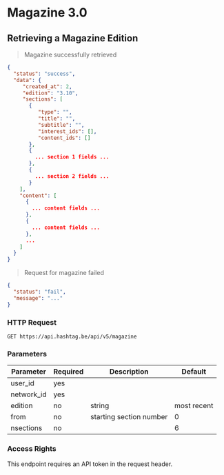 # Magazine 3.0

## Retrieving a Magazine Edition

> Magazine successfully retrieved

```json
{
  "status": "success",
  "data": {
     "created_at": 2,
     "edition": "3.10",
     "sections": [
       {
          "type": "",
          "title": "",
          "subtitle": "",
          "interest_ids": [],
          "content_ids": []
       },
       {
         ... section 1 fields ...
       },
       {
       	 ... section 2 fields ...
       }                
    ],
    "content": [
      {
      	... content fields ...
      },
      {
      	... content fields ...
      },
      ...
    ]
  }
}
```

> Request for magazine failed

```json
{
  "status": "fail",
  "message": "..."
}
```

### HTTP Request

`GET https://api.hashtag.be/api/v5/magazine`

### Parameters

Parameter | Required | Description | Default
--------- | -------- | ----------- | -------
user_id | yes | |
network_id | yes | |
edition | no | string | most recent
from | no | starting section number | 0
nsections | no | | 6

### Access Rights

This endpoint requires an API token in the request header.
